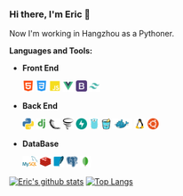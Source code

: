 ### Hi there, I'm Eric 👋

Now I'm working in Hangzhou as a Pythoner.

**Languages and Tools:**  

- **Front End**
  
  <code><img height="20" src="./icons/html.png"></code>
  <code><img height="20" src="./icons/css.png"></code>
  <code><img height="20" src="./icons/JavaScript.png"></code>
  <code><img height="20" src="./icons/Vue.png"></code>
  <code><img height="20" src="./icons/bootstrap.png"></code>
  <code><img height="20" src="./icons/tailwindcss.png"></code>
  
- **Back End**

  <code><img height="20" src="./icons/python.png"></code>
  <code><img height="20" src="./icons/django.png"></code>
  <code><img height="20" src="./icons/flask.png"></code>
  <code><img height="20" src="./icons/369tornado.png"></code>
  <code><img height="20" src="./icons/fastapi.png"></code>
  <code><img height="20" src="./icons/golang.png"></code>
  <code><img height="20" src="https://raw.githubusercontent.com/gin-gonic/logo/master/color.png"></code>
  <code><img height="20" src="./icons/docker.png"></code>
  <code><img height="20" src="./icons/linux.png"></code>
  <code><img height="20" src="./icons/ubuntu_.png"></code>
  
- **DataBase**

  <code><img height="20" src="./icons/mysql.png"></code>
  <code><img height="20" src="./icons/Redis.png"></code>
  <code><img height="20" src="./icons/sqlite.png"></code>
  <code><img height="20" src="./icons/pgsql.png"></code>
  <code><img height="20" src="./icons/mongo.png"></code>

[![Eric's github stats](https://github-readme-stats.vercel.app/api?username=eric54920&show_icons=true&theme=default&hide=issues)](https://github.com/anuraghazra/github-readme-stats) [![Top Langs](https://github-readme-stats.vercel.app/api/top-langs/?username=eric54920&layout=compact)](https://github.com/anuraghazra/github-readme-stats)
